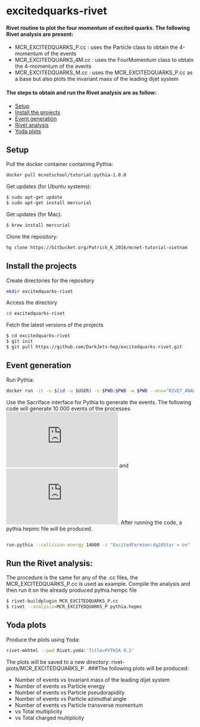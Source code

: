 # excitedquarks-rivet
#### Rivet routine to plot the four momentum of excited quarks. The following Rivet analysis are present: 
- MCR_EXCITEDQUARKS_P.cc : uses the Particle class to obtain the 4-momentum of the events
- MCR_EXCITEDQUARKS_4M.cc : uses the FourMomentum class to obtain the 4-momentum of the events
- MCR_EXCITEDQUARKS_M.cc : uses the MCR_EXCITEDQUARKS_P.cc as a base but also plots the invariant mass of the leading dijet system 
#### The steps to obtain and run the Rivet analysis are as follow: 
- [Setup](#Setup)
- [Install the projects](#Installtheprojects)
- [Event generation](#eventgeneration)
- [Rivet analysis](#rivetanalysis)
- [Yoda plots](#yodaplots)

## Setup
Pull the docker container containing Pythia:
```bash
docker pull mcnetschool/tutorial:pythia-1.0.0
```
Get updates (for Ubuntu systems):
```bash
$ sudo apt-get update
$ sudo apt-get install mercurial
```

Get updates (for Mac):
```bash
$ brew install mercurial
```
Clone the repository: 
```bash
hg clone https://bitbucket.org/Patrick_K_2016/mcnet-tutorial-vietnam
```
## Install the projects
Create directories for the repository
```bash
mkdir excitedquarks-rivet
```
Access the directory
```bash
cd excitedquarks-rivet
```
Fetch the latest versions of the projects
```bash
$ cd excitedquarks-rivet
$ git init
$ git pull https://github.com/DarkJets-hep/excitedquarks-rivet.git
```
## Event generation
Run Pythia:
```bash
docker run -it -u $(id -u $USER) -v $PWD:$PWD -w $PWD --env="RIVET_ANALYSIS_PATH=." mcnetschool/tutorial:pythia-1.0.0
```
Use the Sacriface interface for Pythia to generate the events. The following code will generate 10 000 events of the processes ![equation](http://www.sciweavers.org/tex2img.php?eq=ug%20%5Crightarrow%20u%5E%2A%20%5Crightarrow%20ug&bc=White&fc=Black&im=jpg&fs=12&ff=modern&edit=0) and ![equation](http://www.sciweavers.org/tex2img.php?eq=dg%20%5Crightarrow%20d%5E%2A%20%5Crightarrow%20dg&bc=White&fc=Black&im=jpg&fs=12&ff=modern&edit=0). After running the code, a pythia.hepmc file will be produced. 
```bash

run-pythia --collision-energy 14000 -c "ExcitedFermion:dg2dStar = on" -c "ExcitedFermion:ug2uStar = on" -c "4000001:m0 = 2000" -c "4000002:m0 = 2000" -c "ExcitedFermion:Lambda = 2000" -c "ExcitedFermion:coupF = 1.0" -c "ExcitedFermion:coupFprime = 1.0" -c "ExcitedFermion:coupFcol = 1.0" -c "4000001:mayDecay = on" -c "4000002:mayDecay = on" -c "PhaseSpace:pTHatMin=30" -n 10000

```
## Run the Rivet analysis:
The procedure is the same for any of the .cc files, the MCR_EXCITEDQUARKS_P.cc is used as example.
Compile the analysis and then run it on the already produced pythia.hempc file
```bash
$ rivet-buildplugin MCR_EXCITEDQUARKS_P.cc
$ rivet --analysis=MCR_EXCITEDQUARKS_P pythia.hepmc 
``` 
## Yoda plots
Produce the plots using Yoda:
```bash
rivet-mkhtml --pwd Rivet.yoda:'Title=PYTHIA 8.2'
```
The plots will be saved to a new directory: rivet-plots/MCR_EXCITEDQUARKS_P .
###The following plots will be produced: 
- Number of events vs Invariant mass of the leading dijet system
- Number of events vs Particle energy
- Number of events vs Particle pseudorapidity
- Number of  events vs Particle azimuthal angle
- Number of events vs Particle transverse momentum
- vs Total multiplicity
- vs Total charged multiplicity

